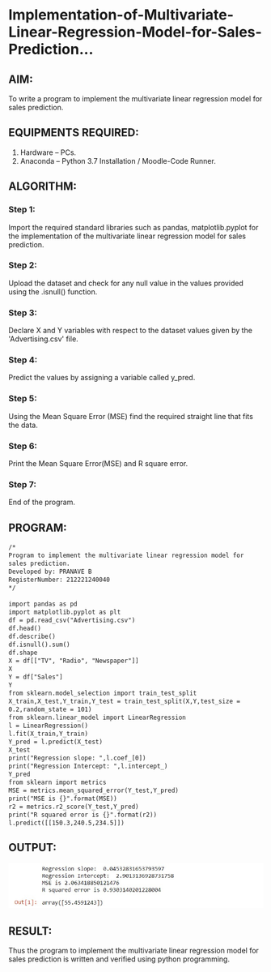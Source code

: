 # Implementation-of-Multivariate-Linear-Regression-Model-for-Sales-Prediction...

## AIM:
To write a program to implement the multivariate linear regression model for sales prediction.

## EQUIPMENTS REQUIRED:
1. Hardware – PCs.
2. Anaconda – Python 3.7 Installation / Moodle-Code Runner.

## ALGORITHM:
### Step 1:
Import the required standard libraries such as pandas, matplotlib.pyplot for the implementation of the multivariate linear regression model for sales prediction.

### Step 2:
Upload the dataset and check for any null value in the values provided using the .isnull() function.

### Step 3:
Declare X and Y variables with respect to the dataset values given by the 'Advertising.csv' file.

### Step 4:
Predict the values by assigning a variable called y_pred.

### Step 5:
Using the Mean Square Error (MSE) find the required  straight line that fits the data.

### Step 6:
Print the Mean Square Error(MSE) and R square error.

### Step 7:
End of the program.

## PROGRAM:
```
/*
Program to implement the multivariate linear regression model for sales prediction.
Developed by: PRANAVE B
RegisterNumber: 212221240040
*/

import pandas as pd
import matplotlib.pyplot as plt
df = pd.read_csv("Advertising.csv")
df.head()
df.describe()
df.isnull().sum()
df.shape
X = df[["TV", "Radio", "Newspaper"]]
X
Y = df["Sales"]
Y
from sklearn.model_selection import train_test_split
X_train,X_test,Y_train,Y_test = train_test_split(X,Y,test_size = 0.2,random_state = 101)
from sklearn.linear_model import LinearRegression
l = LinearRegression()
l.fit(X_train,Y_train)
Y_pred = l.predict(X_test)
X_test
print("Regression slope: ",l.coef_[0])
print("Regression Intercept: ",l.intercept_)
Y_pred
from sklearn import metrics
MSE = metrics.mean_squared_error(Y_test,Y_pred)
print("MSE is {}".format(MSE))
r2 = metrics.r2_score(Y_test,Y_pred)
print("R squared error is {}".format(r2))
l.predict([[150.3,240.5,234.5]])

```

## OUTPUT:
![multivariate linear regression model for sales prediction](P1.jpg)


## RESULT:
Thus the program to implement the multivariate linear regression model for sales prediction is written and verified using python programming.